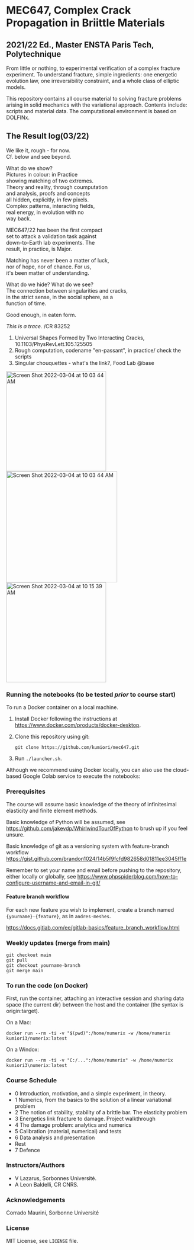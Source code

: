 # MEC647, Complex Crack Propagation in Briittle Materials
## 2021/22 Ed., Master ENSTA Paris Tech, Polytechnique

From little or nothing, to experimental verification of a complex fracture experiment.
To understand fracture, simple ingredients: one energetic evolution law, one irreversibility constraint, and a whole class of elliptic models.

This repository contains all course material to solving fracture problems arising in solid mechanics with
the variational approach. 
Contents include: scripts and material data.
The computational environment is based on DOLFINx. 

## The Result log(03/22)

We like it, rough - for now.\
Cf. below and see beyond.

What do we show? \
Pictures in colour: in Practice \
showing matching of two extremes. \
Theory and reality, through coumputation \
and analysis, proofs and concepts \
all hidden, explicitly, in few pixels.\
Complex patterns, interacting fields, \
real energy, in evolution with no \
way back.

MEC647/22 has been the first compact \
set to attack a validation task against \
down-to-Earth lab experiments. The \
result, in practice, is Major. 

Matching has never been a matter of luck, \
nor of hope, nor of chance. For us, \
it's been matter of understanding.

What do we hide? What do we see? \
The connection between singularities and cracks, \
in the strict sense, in the social sphere, as a \
function of time.

Good enough, in eaten form.

_This is a trace._
/CR 83252

1) Universal Shapes Formed by Two Interacting Cracks, 10.1103/PhysRevLett.105.125505
2) Rough computation, codename "en-passant", in practice/ check the scripts
3) Singular chouquettes - what's the link?, Food Lab @base 

<img width="270" align="left" alt="Screen Shot 2022-03-04 at 10 03 44 AM" src="https://user-images.githubusercontent.com/2798610/156734844-ac56dec7-5689-454d-acca-10ca8392b204.png">
<img width="300" align="left" alt="Screen Shot 2022-03-04 at 10 03 44 AM" src="https://user-images.githubusercontent.com/2798610/156734995-cac46287-2b2d-42f2-8338-0ca9800abd37.png">
<img width="270" alt="Screen Shot 2022-03-04 at 10 15 39 AM" src="https://user-images.githubusercontent.com/2798610/156734790-8db34e2a-6a28-4314-bc64-a187b34a6ae9.png">


### Running the notebooks (to be tested *prior* to course start)

To run a Docker container on a local machine.

1. Install Docker following the instructions at
   https://www.docker.com/products/docker-desktop.

2. Clone this repository using git:

       git clone https://github.com/kumiori/mec647.git

3. Run `./launcher.sh`.

Although we recommend using Docker locally, you can also use the cloud-based Google Colab service to execute the notebooks:

### Prerequisites

The course will assume basic knowledge of the theory of infinitesimal elasticity and
finite element methods.

Basic knowledge of Python will be assumed, see https://github.com/jakevdp/WhirlwindTourOfPython
to brush up if you feel unsure.

Basic knowledge of git as a versioning system with feature-branch workflow
https://gist.github.com/brandon1024/14b5f9fcfd982658d01811ee3045ff1e

Remember to set your name and email before pushing to the repository,
either locally or globally, see https://www.phpspiderblog.com/how-to-configure-username-and-email-in-git/

#### Feature branch workflow

For each new feature you wish to implement, create a branch named ```{yourname}-{feature}```, 
as in ```andres-meshes```.

https://docs.gitlab.com/ee/gitlab-basics/feature_branch_workflow.html



### Weekly updates (merge from main)
```
git checkout main
git pull
git checkout yourname-branch
git merge main
```
### To run the code (on Docker)

First, run the container, attaching an interactive session and sharing data space 
(the current dir) between the host and the container (the syntax is origin:target).

On a Mac:
```
docker run --rm -ti -v "$(pwd)":/home/numerix -w /home/numerix kumiori3/numerix:latest
```

On a Windox:
```
docker run --rm -ti -v "C:/...":/home/numerix" -w /home/numerix kumiori3\numerix:latest
```

### Course Schedule


- 0 Introduction, motivation, and a simple experiment, in theory.
- 1 Numerics, from the basics to the solution of a linear variational problem 
- 2 The notion of stability, stability of a brittle bar. The elasticity problem
- 3 Energetics link fracture to damage. Project walkthrough 
- 4 The damage problem: analytics and numerics
- 5 Calibration (material, numerical) and tests
- 6 Data analysis and presentation
- Rest
- 7 Defence


### Instructors/Authors

- V Lazarus, Sorbonnes Université.
- A Leon Baldelli, CR CNRS.

### Acknowledgements

Corrado Maurini, Sorbonne Université

### License

MIT License, see `LICENSE` file.
